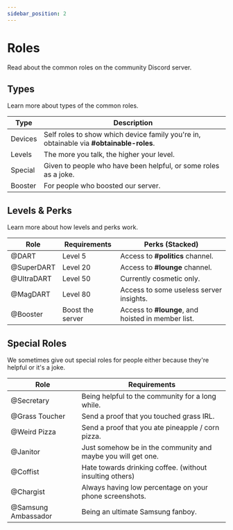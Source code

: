 ```yaml
---
sidebar_position: 2
---
```


# Roles

Read about the common roles on the community Discord server.

## Types

Learn more about types of the common roles.

| Type    | Description                                                                             |
|---------|-----------------------------------------------------------------------------------------|
| Devices | Self roles to show which device family you're in, obtainable via **#obtainable-roles**. |
| Levels  | The more you talk, the higher your level.                                               |
| Special | Given to people who have been helpful, or some roles as a joke.                         |
| Booster | For people who boosted our server.                                                      |


## Levels & Perks

Learn more about how levels and perks work.

| Role       | Requirements     | Perks (Stacked)                                    |
|------------|------------------|----------------------------------------------------|
| @DART      | Level 5          | Access to **#politics** channel.                   |
| @SuperDART | Level 20         | Access to **#lounge** channel.                     |
| @UltraDART | Level 50         | Currently cosmetic only.                           |
| @MagDART   | Level 80         | Access to some useless server insights.            |
| @Booster   | Boost the server | Access to **#lounge**, and hoisted in member list. |

## Special Roles

We sometimes give out special roles for people either because they're helpful or it's a joke.

| Role                | Requirements                                                 |
|---------------------|--------------------------------------------------------------|
| @Secretary          | Being helpful to the community for a long while.             |
| @Grass Toucher      | Send a proof that you touched grass IRL.                     |
| @Weird Pizza        | Send a proof that you ate pineapple / corn pizza.            |
| @Janitor            | Just somehow be in the community and maybe you will get one. |
| @Coffist            | Hate towards drinking coffee. (without insulting others)     |
| @Chargist           | Always having low percentage on your phone screenshots.      |
| @Samsung Ambassador | Being an ultimate Samsung fanboy.                            |